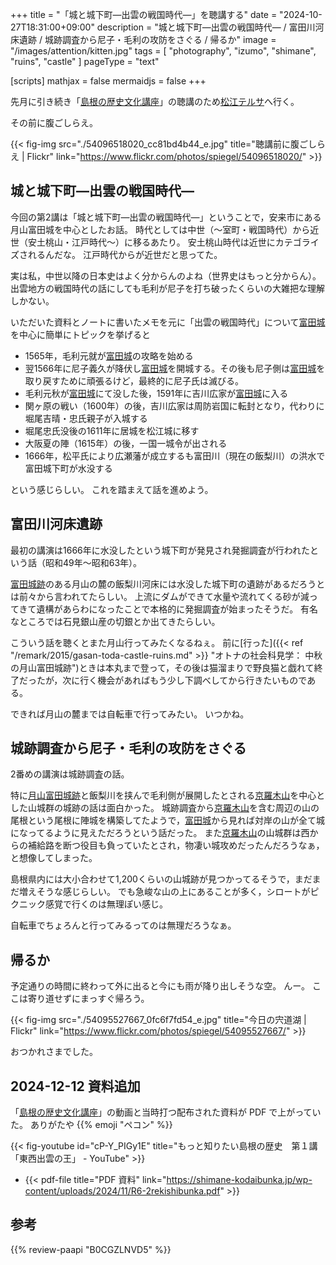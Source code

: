 +++
title = "「城と城下町—出雲の戦国時代—」を聴講する"
date =  "2024-10-27T18:31:00+09:00"
description = "城と城下町—出雲の戦国時代— / 富田川河床遺跡 / 城跡調査から尼子・毛利の攻防をさぐる / 帰るか"
image = "/images/attention/kitten.jpg"
tags = [ "photography", "izumo", "shimane", "ruins", "castle" ]
pageType = "text"

[scripts]
  mathjax = false
  mermaidjs = false
+++

先月に引き続き「[島根の歴史文化講座]」の聴講のため[松江テルサ]へ行く。

その前に腹ごしらえ。

{{< fig-img src="./54096518020_cc81bd4b44_e.jpg" title="聴講前に腹ごしらえ | Flickr" link="https://www.flickr.com/photos/spiegel/54096518020/" >}}

## 城と城下町—出雲の戦国時代—

今回の第2講は「城と城下町—出雲の戦国時代—」ということで，安来市にある月山富田城を中心としたお話。
時代としては中世（〜室町・戦国時代）から近世（安土桃山・江戸時代〜）に移るあたり。
安土桃山時代は近世にカテゴライズされるんだな。
江戸時代からが近世だと思ってた。

実は私，中世以降の日本史はよく分からんのよね（世界史はもっと分からん）。
出雲地方の戦国時代の話にしても毛利が尼子を打ち破ったくらいの大雑把な理解しかない。

いただいた資料とノートに書いたメモを元に「出雲の戦国時代」について[富田城][月山富田城跡]を中心に簡単にトピックを挙げると

- 1565年，毛利元就が[富田城][月山富田城跡]の攻略を始める
- 翌1566年に尼子義久が降伏し[富田城][月山富田城跡]を開城する。その後も尼子側は[富田城][月山富田城跡]を取り戻すために頑張るけど，最終的に尼子氏は滅びる。
- 毛利元秋が[富田城][月山富田城跡]にて没した後，1591年に吉川広家が[富田城][月山富田城跡]に入る
- 関ヶ原の戦い（1600年）の後，吉川広家は周防岩国に転封となり，代わりに堀尾吉晴・忠氏親子が入城する
- 堀尾忠氏没後の1611年に居城を松江城に移す
- 大阪夏の陣（1615年）の後，一国一城令が出される
- 1666年，松平氏により広瀬藩が成立するも富田川（現在の飯梨川）の洪水で富田城下町が水没する

という感じらしい。
これを踏まえて話を進めよう。

## 富田川河床遺跡

最初の講演は1666年に水没したという城下町が発見され発掘調査が行われたという話（昭和49年〜昭和63年）。

[富田城跡][月山富田城跡]のある月山の麓の飯梨川河床には水没した城下町の遺跡があるだろうとは前々から言われてたらしい。
上流にダムができて水量や流れてくる砂が減ってきて遺構があらわになったことで本格的に発掘調査が始まったそうだ。
有名なところでは石見銀山産の切銀とか出てきたらしい。

こういう話を聴くとまた月山行ってみたくなるねぇ。
前に[行った]({{< ref "/remark/2015/gasan-toda-castle-ruins.md" >}} "オトナの社会科見学： 中秋の月山富田城跡")ときは本丸まで登って，その後は猫溜まりで野良猫と戯れて終了だったが，次に行く機会があればもう少し下調べしてから行きたいものである。

できれば月山の麓までは自転車で行ってみたい。
いつかね。

## 城跡調査から尼子・毛利の攻防をさぐる

2番めの講演は城跡調査の話。

特に[月山富田城跡]と飯梨川を挟んで毛利側が展開したとされる[京羅木山][京羅木山山頂]を中心とした山城群の城跡の話は面白かった。
城跡調査から[京羅木山][京羅木山山頂]を含む周辺の山の尾根という尾根に陣城を構築してたようで，[富田城][月山富田城跡]から見れば対岸の山が全て城になってるように見えただろうという話だった。
また[京羅木山][京羅木山山頂]の山城群は西からの補給路を断つ役目も負っていたとされ，物凄い城攻めだったんだろうなぁ，と想像してしまった。

島根県内には大小合わせて1,200くらいの山城跡が見つかってるそうで，まだまだ増えそうな感じらしい。
でも急峻な山の上にあることが多く，シロートがピクニック感覚で行くのは無理ぽい感じ。

自転車でちょろんと行ってみるってのは無理だろうなぁ。

## 帰るか

予定通りの時間に終わって外に出ると今にも雨が降り出しそうな空。
んー。
ここは寄り道せずにまっすぐ帰ろう。

{{< fig-img src="./54095527667_0fc6f7fd54_e.jpg" title="今日の宍道湖 | Flickr" link="https://www.flickr.com/photos/spiegel/54095527667/" >}}

おつかれさまでした。

## 2024-12-12 資料追加

「[島根の歴史文化講座]」の動画と当時打つ配布された資料が PDF で上がっていた。
ありがたや {{% emoji "ペコン" %}}

{{< fig-youtube id="cP-Y_PIGy1E" title="もっと知りたい島根の歴史　第１講　「東西出雲の王」 - YouTube" >}}

- {{< pdf-file title="PDF 資料" link="https://shimane-kodaibunka.jp/wp-content/uploads/2024/11/R6-2rekishibunka.pdf" >}}

[島根の歴史文化講座]: https://shimane-kodaibunka.jp/sympo/sympo-3424/ "島根の歴史文化講座 2024 | 島根県古代文化センター"
[松江テルサ]: https://www.matsue-terrsa.jp/ "松江テルサ"
[月山富田城跡]: https://maps.app.goo.gl/UPys8XthEAm7FDe37
[京羅木山山頂]: https://maps.app.goo.gl/3PAHa6yuLVqRwZxZ9

## 参考

{{% review-paapi "B0CGZLNVD5" %}} <!-- Rollbahn HAYAKAWA FACTORY ホームズ メモ ノート -->
